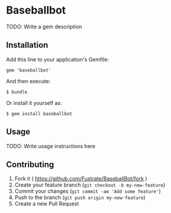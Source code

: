 # Baseballbot

TODO: Write a gem description

## Installation

Add this line to your application's Gemfile:

    gem 'baseballbot'

And then execute:

    $ bundle

Or install it yourself as:

    $ gem install baseballbot

## Usage

TODO: Write usage instructions here

## Contributing

1. Fork it ( https://github.com/Fustrate/BaseballBot/fork )
2. Create your feature branch (`git checkout -b my-new-feature`)
3. Commit your changes (`git commit -am 'Add some feature'`)
4. Push to the branch (`git push origin my-new-feature`)
5. Create a new Pull Request
